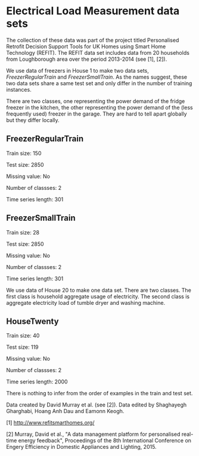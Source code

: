 # Electrical Load Measurement data sets

The collection of these data was part of the project titled Personalised Retrofit Decision Support Tools for UK Homes using Smart Home Technology (REFIT). The REFIT data set includes data from 20 households from Loughborough area over the period 2013-2014 (see [1], [2]).

We use data of freezers in House 1 to make two data sets, *FreezerRegularTrain* and *FreezerSmallTrain*. As the names suggest, these two data sets share a same test set and only differ in the number of training instances. 

There are two classes, one representing the power demand of the fridge freezer in the kitchen, the other representing the power demand of the (less frequently used) freezer in the garage. They are hard to tell apart globally but they differ locally. 

## FreezerRegularTrain

Train size: 150

Test size: 2850

Missing value: No

Number of classses: 2

Time series length: 301

## FreezerSmallTrain

Train size: 28

Test size: 2850

Missing value: No

Number of classses: 2

Time series length: 301

We use data of House 20 to make one data set. There are two classes. The first class is household aggregate usage of electricity. The second class is aggregate electricity load of tumble dryer and washing machine.

## HouseTwenty

Train size: 40

Test size: 119

Missing value: No

Number of classses: 2

Time series length: 2000

There is nothing to infer from the order of examples in the train and test set.

Data created by David Murray et al. (see [2]). Data edited by Shaghayegh Gharghabi, Hoang Anh Dau and Eamonn Keogh.

[1] http://www.refitsmarthomes.org/

[2] Murray, David et al., "A data management platform for personalised real-time energy
feedback", Proceedings of the 8th International Conference on Engery Efficiency in Domestic Appliances and Lighting, 2015.